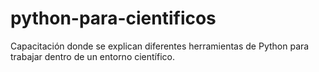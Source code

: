 python-para-cientificos
=======================

Capacitación donde se explican diferentes herramientas de Python para trabajar dentro de un entorno científico.
